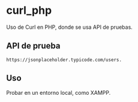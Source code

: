 # curl_php
Uso de Curl en PHP, donde se usa API de pruebas.


## API de prueba

~~~~
https://jsonplaceholder.typicode.com/users.
~~~~

## Uso

Probar en un entorno local, como XAMPP.
